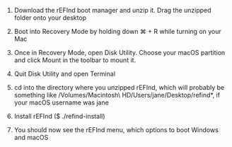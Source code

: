 1. Download the rEFInd boot manager and unzip it. Drag the unzipped folder onto your desktop

2. Boot into Recovery Mode by holding down ⌘ + R while turning on your Mac

3. Once in Recovery Mode, open Disk Utility. Choose your macOS partition and click Mount in the toolbar to mount it.

4. Quit Disk Utility and open Terminal

5. cd into the directory where you unzipped rEFInd, which will probably be something like /Volumes/Macintosh\ HD/Users/jane/Desktop/refind*, if your macOS username was jane

6. Install rEFInd ($ ./refind-install)

7. You should now see the rEFInd menu, which options to boot Windows and macOS